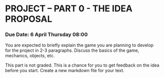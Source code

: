 # PROJECT – PART 0 - THE IDEA PROPOSAL

### Due Date: 6 April Thursday 08:00

You are expected to briefly explain the game you are planning to develop for the project in 2-3 paragraphs. Discuss the basics of the game, mechanics, objects, etc.

This part is not graded. This is a chance for you to get feedback on the idea before you start. Create a new markdown file for your text.